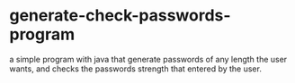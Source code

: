 # generate-check-passwords-program
a simple program with java that generate passwords of any length the user wants, and checks the passwords strength that entered by the user.
